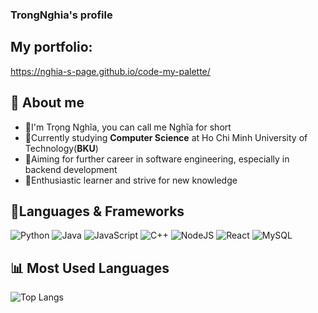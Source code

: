 ### TrongNghia's profile
## My portfolio:
https://nghia-s-page.github.io/code-my-palette/
## 🌟 About me
- 👋I'm Trọng Nghĩa, you can call me Nghĩa for short
- 📖Currently studying __Computer Science__ at Ho Chi Minh University of Technology(__BKU__)
- 🚀Aiming for further career in software engineering, especially in backend development
- 🙌Enthusiastic learner and strive for new knowledge

## 🧰Languages & Frameworks
![Python](https://img.shields.io/badge/python-3670A0?style=for-the-badge&logo=python&logoColor=ffdd54)
![Java](https://img.shields.io/badge/java-%23ED8B00.svg?style=for-the-badge&logo=openjdk&logoColor=white)
![JavaScript](https://img.shields.io/badge/javascript-%23323330.svg?style=for-the-badge&logo=javascript&logoColor=%23F7DF1E)
![C++](https://img.shields.io/badge/c++-%2300599C.svg?style=for-the-badge&logo=c%2B%2B&logoColor=white)
![NodeJS](https://img.shields.io/badge/node.js-6DA55F?style=for-the-badge&logo=node.js&logoColor=white)
![React](https://img.shields.io/badge/react-%2320232a.svg?style=for-the-badge&logo=react&logoColor=%2361DAFB)
![MySQL](https://img.shields.io/badge/mysql-4479A1.svg?style=for-the-badge&logo=mysql&logoColor=white)
## 📊 Most Used Languages

![Top Langs](https://github-readme-stats.vercel.app/api/top-langs/?username=NewtakaNghia&layout=compact&theme=radical)




